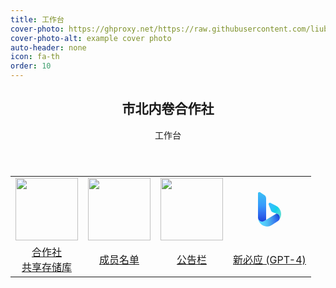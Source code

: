 ```yaml
---
title: 工作台
cover-photo: https://ghproxy.net/https://raw.githubusercontent.com/liubanlaobanzhang/Test/master/assets/images/cover.png
cover-photo-alt: example cover photo
auto-header: none
icon: fa-th
order: 10
---
```


<header>
  <h2>市北内卷合作社</h2>
  <p>工作台</p>
</header>

<table>
  <tr>
    <td><div align='center'><a href="https://liubanlaobanzhang.github.io/Test/topqr.html"><img src="https://ghproxy.net/https://raw.githubusercontent.com/liubanlaobanzhang/Test/master/assets/images/AppBlue.png" height="100px"></a></div></td>
    <td> <div align='center'><a href="https://liubanlaobanzhang.github.io/Test/user-list.html" ><img src="https://ghproxy.com/https://raw.github.com/liubanlaobanzhang/Test/master/assets/images/user.svg" height="100px"></a></div></td>
    <td><div align='center'><a href="https://liubanlaobanzhang.github.io/Test/notice.html" ><img href="https://liubanlaobanzhang.github.io/Test/notice.html" src="https://ghproxy.net/https://raw.githubusercontent.com/liubanlaobanzhang/Test/master/assets/images/notice.svg" height="100px"></a></div></td>
    <td><div align='center'><a href="https://laobanzhang-bing.zeabur.app/web/" ><div class="icon"><svg width="56" height="56" viewBox="0 0 56 56" fill="none" xmlns="http://www.w3.org/2000/svg">
  <g clip-path="url(#clip0_36_2239)">
  <path d="M46.9982 35.9868C46.9982 36.5323 46.9689 37.0747 46.9103 37.6092C46.5619 40.8696 45.1683 43.8178 43.0701 46.098C43.3344 45.8007 43.5726 45.4815 43.7815 45.1397C43.9426 44.8799 44.086 44.6091 44.207 44.3266C44.251 44.2337 44.291 44.137 44.3242 44.041C44.3643 43.9481 44.3974 43.8514 44.4267 43.7554C44.4599 43.6664 44.4892 43.5736 44.5146 43.4807C44.54 43.3839 44.5662 43.2879 44.5878 43.1912C44.5917 43.1803 44.5955 43.1685 44.5986 43.1576C44.621 43.0609 44.6387 42.9649 44.6572 42.8681C44.6757 42.7682 44.6942 42.6675 44.7088 42.5677C44.7088 42.5638 44.7088 42.5638 44.7088 42.5606C44.7235 42.4678 44.7343 42.3749 44.742 42.2781C44.7643 42.0589 44.7751 41.8404 44.7751 41.6172C44.7751 40.3624 44.4336 39.1848 43.8363 38.1828C43.7006 37.9487 43.5503 37.7263 43.3853 37.5148C43.1911 37.262 42.9822 37.0247 42.7548 36.8054C42.1898 36.2522 41.5299 35.7988 40.8 35.4796C40.4847 35.3384 40.1548 35.2236 39.8172 35.1378C39.8133 35.1378 39.8064 35.1339 39.8025 35.1339L39.6853 35.0933L37.9764 34.4995V34.4956L33.5056 32.9395C33.491 32.9356 33.4725 32.9356 33.4617 32.9325L33.1826 32.8287C32.2838 32.4721 31.5392 31.8041 31.0736 30.9535L29.4418 26.7387L27.571 21.9114L27.2118 20.9796L27.1201 20.79C27.0175 20.5372 26.962 20.2625 26.962 19.9769C26.962 19.9027 26.962 19.8286 26.9697 19.7615C27.0761 18.6994 27.9672 17.8676 29.0456 17.8676C29.3316 17.8676 29.6068 17.9269 29.8565 18.0346L38.1876 22.3593L39.831 23.2099C40.7005 23.7336 41.5107 24.35 42.2514 25.0446C44.9362 27.5402 46.6968 31.0378 46.9612 34.9482C46.9836 35.2931 46.9982 35.638 46.9982 35.9868Z" fill="url(#paint0_linear_36_2239)"></path>
  <path d="M44.7717 41.6165C44.7717 42.0472 44.7316 42.4631 44.6576 42.8682C44.6353 42.9758 44.6137 43.0835 44.5883 43.1912C44.5405 43.384 44.4896 43.5697 44.4272 43.7554C44.394 43.8522 44.3609 43.9482 44.3246 44.041C44.2876 44.1378 44.2475 44.2307 44.2075 44.3267C44.0864 44.6092 43.9431 44.8799 43.782 45.1398C43.5731 45.4816 43.3341 45.8008 43.0705 46.0981C41.8564 47.4575 37.7333 49.8813 36.214 50.8661L32.8408 52.9528C30.3695 54.4948 28.0324 55.5858 25.087 55.6599C24.9475 55.6638 24.8119 55.6677 24.6762 55.6677C24.4858 55.6677 24.2985 55.6638 24.1112 55.6568C19.1231 55.464 14.7726 52.753 12.2643 48.7466C11.1165 46.9159 10.3573 44.8144 10.1006 42.5568C10.6394 45.6424 13.2957 47.9819 16.4977 47.9819C17.62 47.9819 18.673 47.6963 19.5933 47.1906C19.6003 47.1867 19.608 47.1828 19.6157 47.1797L19.9456 46.9791L21.2884 46.1769L22.9973 45.1523V45.1039L23.2178 44.9705L38.5095 35.7988L39.6866 35.0934L39.8037 35.134C39.8076 35.134 39.8145 35.1379 39.8184 35.1379C40.156 35.2229 40.4859 35.3384 40.8012 35.4797C41.5311 35.7988 42.191 36.2522 42.756 36.8055C42.9834 37.0248 43.1923 37.262 43.3865 37.5149C43.5515 37.7263 43.7018 37.9495 43.8375 38.1828C44.4302 39.1841 44.7717 40.3616 44.7717 41.6165Z" fill="url(#paint1_linear_36_2239)"></path>
  <path d="M23.0013 11.0082L22.9959 45.1507L21.287 46.1761L19.9434 46.9775L19.6127 47.1804C19.6073 47.1804 19.5973 47.1859 19.5927 47.1906C18.6708 47.6931 17.6178 47.9826 16.4947 47.9826C13.2919 47.9826 10.6403 45.6431 10.0984 42.5575C10.0729 42.4155 10.0537 42.268 10.0383 42.126C10.0182 41.8568 10.0036 41.593 9.99817 41.3238V2.8986C9.99817 1.68591 10.971 0.696411 12.1734 0.696411C12.6244 0.696411 13.0453 0.838438 13.3914 1.07177L20.0428 5.47146C20.0783 5.5019 20.1176 5.52765 20.1585 5.55262C21.8782 6.74034 23.0013 8.73963 23.0013 11.0082Z" fill="url(#paint2_linear_36_2239)"></path>
  <path opacity="0.15" d="M44.7717 41.6165C44.7717 42.0472 44.7316 42.4631 44.6576 42.8682C44.6353 42.9758 44.6137 43.0835 44.5883 43.1912C44.5405 43.384 44.4896 43.5697 44.4272 43.7554C44.394 43.8522 44.3609 43.9482 44.3246 44.041C44.2876 44.1378 44.2475 44.2307 44.2075 44.3267C44.0864 44.6092 43.9431 44.8799 43.782 45.1398C43.5731 45.4816 43.3349 45.8008 43.0705 46.0981C41.8564 47.4575 37.7333 49.8813 36.214 50.8661L32.8408 52.9528C30.3695 54.4948 28.0324 55.5858 25.087 55.6599C24.9475 55.6638 24.8119 55.6677 24.6762 55.6677C24.4858 55.6677 24.2985 55.6638 24.1112 55.6568C19.1231 55.464 14.7726 52.753 12.2643 48.7466C11.1165 46.9159 10.3573 44.8144 10.1006 42.5568C10.6394 45.6424 13.2957 47.9819 16.4977 47.9819C17.62 47.9819 18.673 47.6963 19.5933 47.1906C19.6003 47.1867 19.608 47.1828 19.6157 47.1797L19.9456 46.9791L21.2884 46.1769L22.9973 45.1523V45.1039L23.2178 44.9705L38.5095 35.7988L39.6866 35.0934L39.8037 35.134C39.8076 35.134 39.8145 35.1379 39.8184 35.1379C40.156 35.2229 40.4859 35.3384 40.8012 35.4797C41.5311 35.7988 42.191 36.2522 42.756 36.8055C42.9834 37.0248 43.1923 37.262 43.3865 37.5149C43.5515 37.7263 43.7018 37.9495 43.8375 38.1828C44.4302 39.1841 44.7717 40.3616 44.7717 41.6165Z" fill="url(#paint3_linear_36_2239)"></path>
  <path opacity="0.1" d="M23.0013 11.0082L22.9959 45.1507L21.287 46.1761L19.9434 46.9775L19.6127 47.1804C19.6073 47.1804 19.5973 47.1859 19.5927 47.1906C18.6708 47.6931 17.6178 47.9826 16.4947 47.9826C13.2919 47.9826 10.6403 45.6431 10.0984 42.5575C10.0729 42.4155 10.0537 42.268 10.0383 42.126C10.0182 41.8568 10.0036 41.593 9.99817 41.3238V2.8986C9.99817 1.68591 10.971 0.696411 12.1734 0.696411C12.6244 0.696411 13.0453 0.838438 13.3914 1.07177L20.0428 5.47146C20.0783 5.5019 20.1176 5.52765 20.1585 5.55262C21.8782 6.74034 23.0013 8.73963 23.0013 11.0082Z" fill="url(#paint4_linear_36_2239)"></path>
  </g>
  <defs>
  <linearGradient id="paint0_linear_36_2239" x1="24.061" y1="24.49" x2="48.0304" y2="38.1597" gradientUnits="userSpaceOnUse">
  <stop stop-color="#37BDFF"></stop>
  <stop offset="0.1832" stop-color="#33BFFD"></stop>
  <stop offset="0.3576" stop-color="#28C5F5"></stop>
  <stop offset="0.528" stop-color="#15D0E9"></stop>
  <stop offset="0.5468" stop-color="#12D1E7"></stop>
  <stop offset="0.5903" stop-color="#1CD2E5"></stop>
  <stop offset="0.7679" stop-color="#42D8DC"></stop>
  <stop offset="0.9107" stop-color="#59DBD6"></stop>
  <stop offset="1" stop-color="#62DCD4"></stop>
  </linearGradient>
  <linearGradient id="paint1_linear_36_2239" x1="10.099" y1="45.3798" x2="44.7715" y2="45.3798" gradientUnits="userSpaceOnUse">
  <stop stop-color="#39D2FF"></stop>
  <stop offset="0.1501" stop-color="#38CEFE"></stop>
  <stop offset="0.2931" stop-color="#35C3FA"></stop>
  <stop offset="0.4327" stop-color="#2FB0F3"></stop>
  <stop offset="0.5468" stop-color="#299AEB"></stop>
  <stop offset="0.5827" stop-color="#2692EC"></stop>
  <stop offset="0.7635" stop-color="#1A6CF1"></stop>
  <stop offset="0.909" stop-color="#1355F4"></stop>
  <stop offset="1" stop-color="#104CF5"></stop>
  </linearGradient>
  <linearGradient id="paint2_linear_36_2239" x1="16.4996" y1="48.4653" x2="16.4996" y2="1.52914" gradientUnits="userSpaceOnUse">
  <stop stop-color="#1B48EF"></stop>
  <stop offset="0.1221" stop-color="#1C51F0"></stop>
  <stop offset="0.3212" stop-color="#1E69F5"></stop>
  <stop offset="0.5676" stop-color="#2190FB"></stop>
  <stop offset="1" stop-color="#26B8F4"></stop>
  </linearGradient>
  <linearGradient id="paint3_linear_36_2239" x1="16.9908" y1="54.0427" x2="38.6508" y2="32.6475" gradientUnits="userSpaceOnUse">
  <stop stop-color="white"></stop>
  <stop offset="0.3726" stop-color="#FDFDFD"></stop>
  <stop offset="0.5069" stop-color="#F6F6F6"></stop>
  <stop offset="0.6026" stop-color="#EBEBEB"></stop>
  <stop offset="0.68" stop-color="#DADADA"></stop>
  <stop offset="0.7463" stop-color="#C4C4C4"></stop>
  <stop offset="0.805" stop-color="#A8A8A8"></stop>
  <stop offset="0.8581" stop-color="#888888"></stop>
  <stop offset="0.9069" stop-color="#626262"></stop>
  <stop offset="0.9523" stop-color="#373737"></stop>
  <stop offset="0.9926" stop-color="#090909"></stop>
  <stop offset="1"></stop>
  </linearGradient>
  <linearGradient id="paint4_linear_36_2239" x1="16.4996" y1="0.696411" x2="16.4996" y2="47.9822" gradientUnits="userSpaceOnUse">
  <stop stop-color="white"></stop>
  <stop offset="0.3726" stop-color="#FDFDFD"></stop>
  <stop offset="0.5069" stop-color="#F6F6F6"></stop>
  <stop offset="0.6026" stop-color="#EBEBEB"></stop>
  <stop offset="0.68" stop-color="#DADADA"></stop>
  <stop offset="0.7463" stop-color="#C4C4C4"></stop>
  <stop offset="0.805" stop-color="#A8A8A8"></stop>
  <stop offset="0.8581" stop-color="#888888"></stop>
  <stop offset="0.9069" stop-color="#626262"></stop>
  <stop offset="0.9523" stop-color="#373737"></stop>
  <stop offset="0.9926" stop-color="#090909"></stop>
  <stop offset="1"></stop>
  </linearGradient>
  <clipPath id="clip0_36_2239">
  <rect width="37" height="56" fill="white" transform="translate(10)"></rect>
  </clipPath>
  </defs>
  </svg>
  </div></a></div></td>
  </tr>
  <tr>
    <td><div align='center'><a href="https://liubanlaobanzhang.github.io/Test/topqr.html">合作社<br>共享存储库</a></div></td>
    <td><div align='center'><a href="https://liubanlaobanzhang.github.io/Test/user-list.html">成员名单</a></div></td>
    <td><div align='center'><a href="https://liubanlaobanzhang.github.io/Test/notice.html">公告栏</a></div></td>
    <td><div align='center'><a href="https://laobanzhang-bing.zeabur.app/web/" >新必应 (GPT-4)</a></div></td>
  </tr>
</table>

